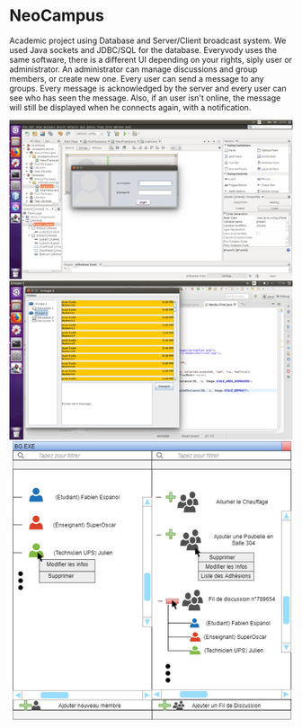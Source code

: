 # NeoCampus

Academic project using Database and Server/Client broadcast system. We used Java sockets and JDBC/SQL for the database. Everyvody uses the same software, there is a different UI depending on your rights, siply user or administrator.
An administrator can manage discussions and group members, or create new one. Every user can send a message to any groups. Every message is acknowledged by the server and every user can see who has seen the message. Also, if an user isn't online, the message will still be displayed when he connects again, with a notification.

![alt text](./images/imgs/DemoLogin.png?raw=true "Demo login")
![alt text](./images/imgs/DemoChat.png?raw=true "Demo chat")
![alt text](./images/imgs/DemoServer.png?raw=true "Demo server")
